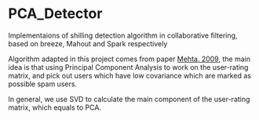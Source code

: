 # PCA_Detector
Implementaions of shilling detection algorithm in collaborative filtering, based on breeze, Mahout and Spark respectively

Algorithm adapted in this project comes from paper [Mehta. 2009](http://rd.springer.com/article/10.1007%2Fs11257-008-9050-4), 
the main idea is that using Principal Component Analysis to work on the user-rating matrix, and pick out users which have low 
covariance which are marked as possible spam users.

In general, we use SVD to calculate the main component of the user-rating matrix, which equals to PCA.
